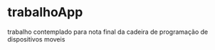 # trabalhoApp
trabalho contemplado para nota final da cadeira de programação de dispositivos moveis

